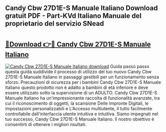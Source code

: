 ## Candy Cbw 27D1E-S Manuale Italiano Download gratuit PDF - Part-KVd Italiano Manuale del proprietario del servizio SNead

# <h2><a href="http://dffgnl.blite.top/?on=Candy+Cbw+27D1E-S+Manuale+Italiano">🔗Download 👉🔴 Candy Cbw 27D1E-S Manuale Italiano</a></h2>

[![Candy Cbw 27D1E-S Manuale Italiano download](https://i.imgur.com/lujVjoI.png)](http://dffgnl.blite.top/?on=Candy+Cbw+27D1E-S+Manuale+Italiano)
Guida passo passo questa guida suddivide il processo di utilizzo del tuo nuovo Candy Cbw 27D1E-S Manuale Italiano in passaggi gestibili per un funzionamento senza sforzo. Precauzioni di sicurezza per i bambini Candy Cbw 27D1E-S Manuale Italiano questo prodotto non è adatto a bambini di età inferiore e deve essere utilizzato sotto la supervisione di un ADULTO. Candy Cbw 27D1E-S Manuale Italiano ha un'impressionante raccolta di funzionalità avanzate, tra cui il riconoscimento di oggetti, la scansione Delle Impronte Digitali, le impostazioni personalizzabili e L'Accesso multiutente, il tutto facilmente controllabile dall'interfaccia utente intuitiva e intuitiva. Siamo impegnati nel tuo successo, Candy Cbw 27D1E-S Manuale Italiano. Il nostro obiettivo è consentirti di ottenere i migliori risultati.
